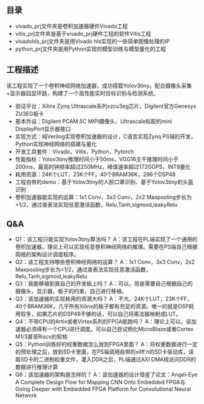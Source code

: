 ## 目录
- vivado_prj文件夹是卷积加速器硬件Vivado工程
- vitis_prj文件夹是基于vivado_prj硬件工程的软件Vitis工程
- vivadohls_prj文件夹是用Vivado hls实现的一些简单图像处理的IP
- python_prj文件夹是用Python实现的模型训练与模型量化的工程


## 工程描述
该工程实现了一个卷积神经网络加速器，成功搭载Yolov3tiny。配合摄像头采集+显示器回显环路，构建了一个高性能实时目标识别与检测系统。
- 验证平台：Xilinx Zynq Ultrascale系列xzcu3eg芯片，Digilent官方Genesys ZU3EG板卡
- 基本外设：Digilent PCAM 5C MIPI摄像头，Ultrascale标配的mini DisplayPort显示器接口
- 实现方式：纯Verilog实现卷积加速器的设计，C语言实现Zynq PS端的开发，Python实现神经网络的搭建与量化
- 开发工具套件：Vivado，Vitis，Python，Pytorch
- 性能指标：Yolov3tiny推理时间小于50ms，VGG16主干推理时间小于200ms，最高时钟频率超过250MHz，峰值速率超过172GOPS，INT8量化
- 耗用资源：24K个LUT，23K个FF，40个BRAM36K，296个DSP48
- 工程自带的demo：基于Yolov3tiny的人脸口罩识别、基于Yolov3tiny的头盔识别
- 卷积加速器能实现的运算：1x1 Conv，3x3 Conv，2x2 Maxpooling步长为=1/2，通过查表法实现任意激活函数，Relu,Tanh,sigmoid,leakyRelu

## Q&A
- Q1：该工程只能实现Yolov3tiny算法吗？
	A：该工程在PL端实现了一个通用的卷积加速器，理论上可以实现任意卷积神经网络的推理。需要在PS端自己根据网络的架构设计调度程序。
- Q2：该工程支持哪些卷积神经网络的运算？
	A：1x1 Conv，3x3 Conv，2x2 Maxpooling步长为=1/2，通过查表法实现任意激活函数，Relu,Tanh,sigmoid,leakyRelu
- Q3：我能移植到我自己的开发板上吗？
	A：可以。但是需要自己根据自己的摄像头，显示器，板子的约束，自己进行移植。
- Q3：该加速器的实现耗用的资源大吗？
	A：不大。24K个LUT，23K个FF，40个BRAM36K，几乎所有Xilinx的板子都有充足的资源。唯一的就是DSP耗用较多，如果芯片的DSP48不够的话，可以自己将乘法器映射成LUT。
- Q4：不带CPU的Artix或者Virtex系列的FPGA能跑吗？
	A：理论上可以。该加速器必须得有一个CPU进行调度。可以自己尝试例化MicroBlaze或者Cortex M1/3甚至Riscv的软核
- Q5：Python训练好的权重数据怎么放到FPGA里面？
	A：将权重数据进行一定的预处理之后，放到SD卡里面，在PS端调用自带的xilff.h的SD卡驱动库，读取SD卡的二进制权重文件，灌入DDR之后，PL端通过AXI DMA核访问DDR的数据进行推理计算
- Q6：该加速器的架构是怎样的？
	A：该加速器的设计借鉴了论文：Angel-Eye A Complete Design Flow for Mapping CNN Onto Embedded FPGA与Going Deeper with Embedded FPGA Platform for Convolutional Neural Network
